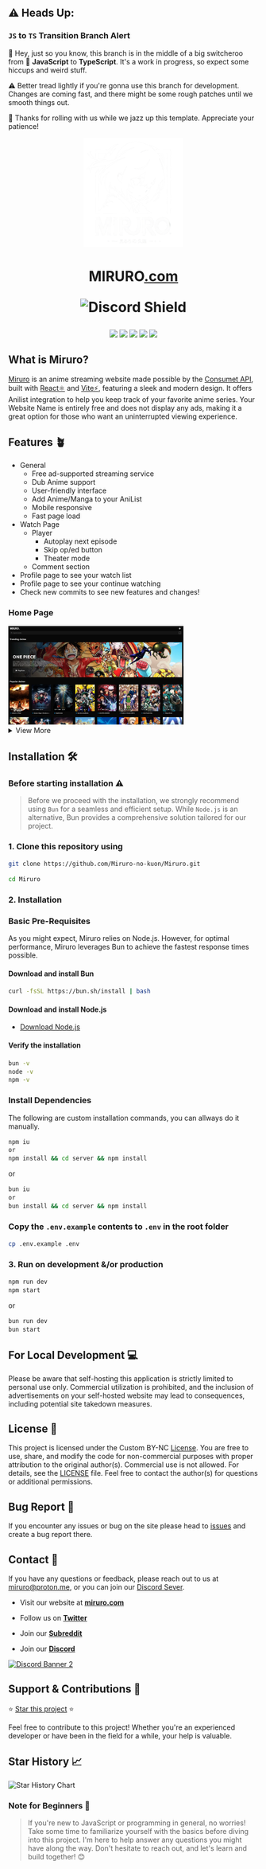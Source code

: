 ## ⚠️ Heads Up:  
### `JS` to `TS` Transition Branch Alert

🔷 Hey, just so you know, this branch is in the middle of a big switcheroo from 📜 **JavaScript** to **TypeScript**. It's a work in progress, so expect some hiccups and weird stuff.

⚠️ Better tread lightly if you're gonna use this branch for development. Changes are coming fast, and there might be some rough patches until we smooth things out.

🚧 Thanks for rolling with us while we jazz up this template. Appreciate your patience!

<p align="center">
  <a href="https://www.miruro.com" target="_blank">
    <img src="https://raw.githubusercontent.com/Miruro-no-kuon/Miruro/main/src/assets/miruro-transparent-white.png" alt="Logo" width="200"/>
  </a>
</p>

<h1 align="center">
    MIRURO<a href="https://www.miruro.com">.com</a>
  <p align="center">
    <img src="https://discordapp.com/api/guilds/1199699127190167643/widget.png?style=shield" alt="Discord Shield"/>
  </p>
</h1>

<p align="center">
  <a href="#"><img src="https://img.shields.io/badge/typescript-%23007acc.svg?style=for-the-badge&logo=typescript&logoColor=%23ffffff"/></a>
  <a href="#"><img src="https://img.shields.io/badge/react-%2320232a.svg?style=for-the-badge&logo=react&logoColor=%2361DAFB"/></a>
  <a href="#"><img src="https://img.shields.io/badge/vite-%239269fe.svg?style=for-the-badge&logo=vite&logoColor=yellow&border"/></a>
  <a href="#"><img src="https://img.shields.io/badge/vercel-%23000000.svg?style=for-the-badge&logo=vercel&logoColor=white"/></a>
  <a href="#"><img src="https://img.shields.io/badge/cloudflare-white.svg?style=for-the-badge&logo=cloudflare&logoColor=orange"/></a>
</p>

## What is Miruro?

<p><a href="https://www.miruro.com">Miruro</a> is an anime streaming website made possible by the <a href="https://github.com/consumet">Consumet API</a>, built with  <a href="https://react.dev/">React⚛️</a> and <a href="https://vitejs.dev/">Vite⚡</a>, featuring a sleek and modern design. It offers Anilist integration to help you keep track of your favorite anime series. Your Website Name is entirely free and does not display any ads, making it a great option for those who want an uninterrupted viewing experience.</p>

## Features 🪴

- General
  - Free ad-supported streaming service
  - Dub Anime support
  - User-friendly interface
  - Add Anime/Manga to your AniList
  - Mobile responsive
  - Fast page load
- Watch Page
  - Player
    - Autoplay next episode
    - Skip op/ed button
    - Theater mode
  - Comment section
- Profile page to see your watch list
- Profile page to see your continue watching
- Check new commits to see new features and changes!

<div style="text-align: left;">
  <h3>Home Page</h3>

  <img src="https://raw.githubusercontent.com/Miruro-no-kuon/.github/main/profile/home-page.webp" alt="Home Page" style="max-width: 70%;" >
  <details>
  <summary>View More</summary>
  <h3>Splash Page</h3>
  <br>
  <img src="https://raw.githubusercontent.com/Miruro-no-kuon/.github/main/profile/splash-page.webp" alt="Splash Page" style="max-width: 70%;">

  <h3>Watch Page</h3>
  <img src="https://raw.githubusercontent.com/Miruro-no-kuon/.github/main/profile/watch-page.webp" alt="Watch Page" style="max-width: 70%;">

  <h3>Footer</h3>
  <img src="https://raw.githubusercontent.com/Miruro-no-kuon/.github/main/profile/footer.webp" alt="Footer" style="max-width: 70%;">
  </details>
</div>

## Installation 🛠️

### Before starting installation ⚠️

> Before we proceed with the installation, we strongly recommend using `Bun` for a seamless and efficient setup. While `Node.js` is an alternative, Bun provides a comprehensive solution tailored for our project.

### 1. Clone this repository using

```bash
git clone https://github.com/Miruro-no-kuon/Miruro.git
```

```bash
cd Miruro
```

### 2. Installation

### Basic Pre-Requisites

As you might expect, Miruro relies on Node.js. However, for optimal performance, Miruro leverages Bun to achieve the fastest response times possible.

#### Download and install Bun

```bash
curl -fsSL https://bun.sh/install | bash
```

#### Download and install Node.js

- [Download Node.js](https://nodejs.org/)

#### Verify the installation

```bash
bun -v
node -v
npm -v
```

### Install Dependencies

The following are custom installation commands, you can allways do it manually.

```bash
npm iu
or
npm install && cd server && npm install
```

or

```bash
bun iu
or
bun install && cd server && npm install
```

### Copy the `.env.example` contents to `.env` in the root folder

```bash
cp .env.example .env
```

### 3. Run on development &/or production

```bash
npm run dev
npm start
```

or

```bash
bun run dev
bun start
```

## For Local Development 💻

Please be aware that self-hosting this application is strictly limited to personal use only. Commercial utilization is prohibited, and the inclusion of advertisements on your self-hosted website may lead to consequences, including potential site takedown measures.

## License 📝

This project is licensed under the Custom BY-NC [License](LICENSE). You are free to use, share, and modify the code for non-commercial purposes with proper attribution to the original author(s). Commercial use is not allowed. For details, see the [LICENSE](LICENSE) file. Feel free to contact the author(s) for questions or additional permissions.

## Bug Report 🐞

If you encounter any issues or bug on the site please head to [issues](https://github.com/Miruro-no-kuon/Miruro-no-Kuon/issues) and create a bug report there.

## Contact 📧

If you have any questions or feedback, please reach out to us at [miruro@proton.me](mailto:miruro@proton.me), or you can join our [Discord Sever](https://discord.com/invite/4kfypZ96K4).

- Visit our website at **[miruro.com](https://www.miruro.com)**

- Follow us on **[Twitter](https://twitter.com/miruro_official)**

- Join our **[Subreddit](https://www.reddit.com/r/miruro)**

- Join our **[Discord](https://discord.gg/4kfypZ96K4)**

<a href="https://discord.com/invite/Uaaw6R8y">

  ![Discord Banner 2](https://discordapp.com/api/guilds/1199699127190167643/widget.png?style=banner2)
</a>

## Support & Contributions 🤲

⭐️ [Star this project](https://github.com/Miruro-no-kuon/Miruro-no-Kuon) ⭐️

Feel free to contribute to this project! Whether you're an experienced developer or have been in the field for a while, your help is valuable.

## Star History 📈

<div align="left">
    <img src="https://api.star-history.com/svg?repos=Miruro-no-kuon/Miruro&type=Date" alt="Star History Chart" style="max-width: 70%;" />
</div>

### Note for Beginners 💬

> If you're new to JavaScript or programming in general, no worries! Take some time to familiarize yourself with the basics before diving into this project. I'm here to help answer any questions you might have along the way. Don't hesitate to reach out, and let's learn and build together! 😊
